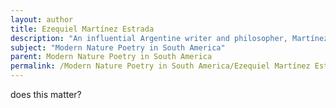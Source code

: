 ```yaml
---
layout: author
title: Ezequiel Martínez Estrada
description: "An influential Argentine writer and philosopher, Martínez Estrada’s poetry often captures the essence of the Argentine landscape, intertwining nature with cultural commentary."
subject: "Modern Nature Poetry in South America"
parent: Modern Nature Poetry in South America
permalink: /Modern Nature Poetry in South America/Ezequiel Martínez Estrada/
---
```


does this matter?
